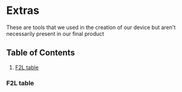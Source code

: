 # Extras
These are tools that we used in the creation of our device but aren't necessarily present in our final product

## Table of Contents
1. [F2L table](###F2L-table)

### F2L table
